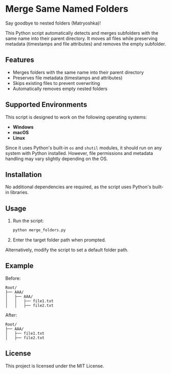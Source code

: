 # Merge Same Named Folders

Say goodbye to nested folders (Matryoshka)!

This Python script automatically detects and merges subfolders with the same name into their parent directory. It moves all files while preserving metadata (timestamps and file attributes) and removes the empty subfolder.

## Features
- Merges folders with the same name into their parent directory
- Preserves file metadata (timestamps and attributes)
- Skips existing files to prevent overwriting
- Automatically removes empty nested folders

## Supported Environments
This script is designed to work on the following operating systems:
- **Windows**
- **macOS**
- **Linux**

Since it uses Python's built-in `os` and `shutil` modules, it should run on any system with Python installed. However, file permissions and metadata handling may vary slightly depending on the OS.

## Installation
No additional dependencies are required, as the script uses Python's built-in libraries.

## Usage
1. Run the script:
   ```sh
   python merge_folders.py
   ```
2. Enter the target folder path when prompted.

Alternatively, modify the script to set a default folder path.

## Example
Before:
```
Root/
├── AAA/
│   ├── AAA/
│   │   ├── file1.txt
│   │   ├── file2.txt
```
After:
```
Root/
├── AAA/
│   ├── file1.txt
│   ├── file2.txt
```

## License
This project is licensed under the MIT License.

